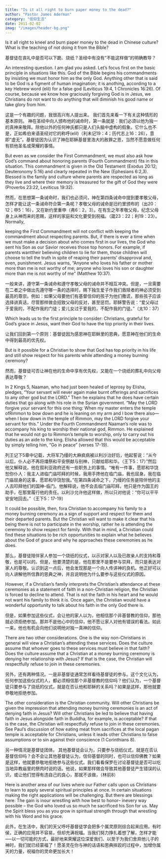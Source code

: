 ```yaml
---
title: "Is it all right to burn paper money to the dead?"
author: "Pastor James Aderman"
category: "信仰生活"
date: 2011-02-02
imag: "/images/header-bg.png"
---
```


Is it all right to kneel and burn paper money to the dead in Chinese culture? What is the teaching of not doing it from the Bible? 

基督徒在丧礼中是否可以下跪、烧纸？圣经中有没有“不能这样做”的明确教导？

An interesting question. I am glad you asked. Let’s focus first on the basic principle in situations like this. God of the Bible begins his commandments by insisting we must honor him as the only God. Anything other that is said to be God is a figment of human imagination; it is anothing, according to a key Hebrew word (elil) for a false god (Leviticus 19:4, 1 Chronicles 16:26). Of course, because we know how graciously forgiving God is in Jesus, we Christians do not want to do anything that will diminish his good name or take glory from him. 

这是一个有趣的问题，我很高兴有人提出来。 我们首先来看一下有关这种情形的基本原则。 神在圣经中向人颁布他的诫命时，第一条就是：我们必须以他为独一的真神来敬拜。除他以外的任何神氏都只是人们头脑中虚构的假象。它什么也不是，正如希伯来语圣经对它的称呼(elil)（利未记19：4；历代志上16：26），意即“虚无”。基督徒因为认识了神在耶稣基督里浩大的赦罪之恩，当然不愿意做任何有损他圣名或荣耀的事情。

But even as we consider the First Commandment, we must also ask how God’s command about honoring parents (Fourth Commandment) fits in this situation. This commandment is given in the Old Testament (Exodus 20:12; Deuteronomy 5:16) and clearly repeated in the New (Ephesians 6:2,3). Blessed is the family and culture where parents are respected as long as they live and where their memory is treasured for the gift of God they were (Proverbs 23:22, Leviticus 19:32). 

然而，在思想第一条诫命时，我们也必须问，神在第四条诫命中提到要孝敬父母，怎样才能让这一条诫命符合第一条呢？孝敬父母的诫命是旧约里颁布的（出20：12；申5：16），又在新约里重申（弗6：2，3）。在有生之年孝敬父母，纪念父母身上从神而来的恩赐，这样的家庭和文化要受到祝福。（箴23：22；利19：23）。 Normally, 

keeping the First Commandment will not conflict with keeping the commandment about respecting parents. But, if there is ever a time when we must make a decision about who comes first in our lives, the God who sent his Son as our Savior receives those top honors. For example, if parents wanttheir believing children to lie for them, those children will choose to tell the truth in spite of reaping their parents’ disapproval and, even, punishment. Jesus warns, “Anyone who loves his father or mother more than me is not worthy of me; anyone who loves his son or daughter more than me is not worthy of me” (Matthew 10:37). 

一般来讲，遵守第一条诫命和遵守孝敬父母的诫命并不相互冲突。但是，一旦需要在二者之中做出先遵守哪一条的选择时，赐下独生爱子作我们救赎者的神必须受到最高的尊崇。例如：如果父母要他们有基督信仰的孩子为他们撒谎，那些孩子应该选择讲真话，尽管那样做会招致父母的反对，甚至惩罚。耶稣警告说：“爱父母过于爱我的，不配作我的门徒；爱儿女过于爱我的，不配作我的门徒。”（太10：37） 

Which leads us to the first principle to consider: Christians, grateful for God’s grace in Jesus, want their God to have the top priority in their lives. 

让我们回到第一个原则：基督徒因为感恩神在耶稣里的恩典，愿意神在他们的生命中得到最高的优先权。 

But is it possible for a Christian to show that God has top priority in his life and still show respect for his parents while attending a money burning ceremony? 

然而，基督徒可否让神在他的生命中享有优先权，又能在一个烧纸的葬礼中向父母表达尊敬？ 

In 2 Kings 5, Naaman, who had just been healed of leprosy by Elisha, pledges, “Your servant will never again make burnt offerings and sacrifices to any other god but the LORD.” Then he explains that he does have certain duties that go along with his role in the Syrian government. “May the LORD forgive your servant for this one thing: When my master enters the temple ofRimmon to bow down and he is leaning on my arm and I bow there also—when I bow down in the temple of Rimmon, may the LORD forgive your servant for this.” Under the Fourth Commandment Naaman’s role was to accompany his king to worship their national god, Rimmon. He explained that he would not go to Rimmon’s temple to worship, only to carry out his duties as an aide to the king. Elisha allowed that this would be acceptable by simply telling him, “Go in peace” (verses 17-19). 

列王记下5章中记载，大将军乃缦的大麻疯病被以利沙治好后，他起誓说：“从今以后，仆人必不再将燔祭和平安祭献与别神，只献给耶和华。（王下5：17）”然后他又解释说，他在叙利亚政府还有一些职务上的事情。“唯有一件事，愿耶和华饶恕你仆人：我主人进临门庙叩拜的时候，我用手搀他在临门庙，我也屈身。我在临门庙屈身的这事，愿耶和华饶恕我。”在第四条诫命之下，乃缦的任务是陪伴他的主人去叩拜他们的国神-临门。他解释说，他不会去临门庙叩拜，他只是作为国王的助手，在那里履行他的责任。以利沙允许他这样做，所以只对他说：“你可以平平安安地回去。”（王下5：17-19） 

It could be possible, then, fora Christian to accompany his family to a money burning ceremony as a sign of support and respect for them and their departed parents. But the Christian will want to make it clear that his being there is not to participate in the worship, rather he is attending the ceremony to show respect for family. With that in mind, a Christian could find these situations to be rich opportunities to explain what he believes about the God of grace and why he approaches these ceremonies as he does. 

那么，基督徒陪伴家人参加一个烧纸的仪式，以示对家人以及已故亲人的支持和尊敬，也是可以的。但是，他要清楚的是，他在那里不是要参与崇拜，而只是表达对家人的尊敬。认识到这一点后，他会发现那是一个向人传讲神的良机。他正好可以向人讲解他所信靠的恩典之神，并且说明他为什么要参与这些仪式的原因。

However, if a Christian’s family interprets the Christian’s attendance at these ceremonies as a statement of faith in a non-Christian religion, the Christian is forced to decline to attend. That is not the faith in his heart and he would not want his family to think it is. Once again, the Christian would have a wonderful opportunity to talk about his faith in the only God there is. 

但是，如果参加这些仪式，会让他的家人以为，他相信那个非基督教的信仰，那他就必须拒绝参加。那并不是他心中的信仰，他不愿让家人对他有错误的看法。如此一来，他也有机会向他们说明他对独一真神的信仰。

There are two other considerations. One is the way non-Christians in general will view a Christian’s attending these services. Does the culture assume that whoever goes to these services must believe in that faith? Does the culture assume that a Christian at a money burning ceremony is denying her relationship with Jesus? If that is the case, the Christian will respectfully refuse to join in these ceremonies. 

另外，还有两种情况。一是非基督徒通常怎样看待基督徒的参与。这个文化认为，任何参加这些仪式的人，都必须相信那个非基督教的信仰吗？他们认为，一个基督徒只要参与了烧纸的仪式，就是在否认他和耶稣的关系吗？如果是这样，那他就要恭敬地拒绝参加。 

The other consideration is the Christian community. Will other Christians be given the impression that attending money burning ceremonies is an act of denying faith in Jesus? Will other Christians be led to believe that having faith in Jesus alongside faith in Buddha, for example, is acceptable? If that is the case, the Christian will respectfully refuse to join in these ceremonies. See Paul’s discussion of how eating meat from sacrifices at the local pagan temple is acceptable for Christians, unless it leads other Christians to false assumptions or to sin against their conscience (1 Corinthians 8). 

另一种情况是基督徒团体。 其他基督徒会认为，只要参与烧纸仪式，就是在否认基督信仰吗？会不会让其他基督徒认为，信仰基督的同时，也可以信仰佛教？如果是这样，他就要恭敬地拒绝参与这些仪式。我们看看保罗在讨论基督徒是否可以吃当地异教庙里的祭肉时说的话。他说，如果那样做会导致其他基督徒产生错误的认识，或让他们觉得有违自己的良心，那就不该做，（林前8）

Here is another area of our lives where our Father calls upon us Christians to learn to apply several spiritual principles at once. In certain situations making the right applications will be challenging. But there are blessings here. The gain is inour wrestling with how best to honor– inevery way possible – the God who loved us so much he sacrificed his Son for us. May the Spirit bless you as you grow in spiritual strength through that wrestling with his Word and his grace. 

此外，在生活中，我们的天父呼吁基督徒学会把多个属灵原则综合起来应用。有时侯，正确的应用并不容易，但却充满祝福。当我们努力挣扎着想了解，怎样才能—–以一切可能的方式，最好地来荣耀这位深爱我们、以至于为我们舍弃他儿子的神时，我们就已经蒙福了！愿圣灵在你与神的话语和恩典摔跤的过程中，加增你属天的力量，祝福你的灵命更加长大！